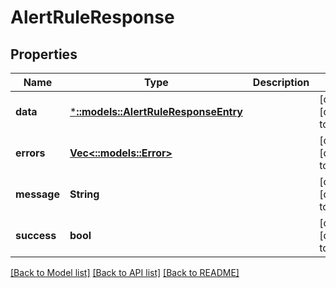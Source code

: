 # AlertRuleResponse

## Properties

| Name        | Type                                                               | Description | Notes                        |
| ----------- | ------------------------------------------------------------------ | ----------- | ---------------------------- |
| **data**    | [***::models::AlertRuleResponseEntry**](AlertRuleResponseEntry.md) |             | [optional] [default to null] |
| **errors**  | [**Vec<::models::Error>**](Error.md)                               |             | [optional] [default to null] |
| **message** | **String**                                                         |             | [optional] [default to null] |
| **success** | **bool**                                                           |             | [optional] [default to null] |

[[Back to Model list]](../README.md#documentation-for-models) [[Back to API list]](../README.md#documentation-for-api-endpoints) [[Back to README]](../README.md)
